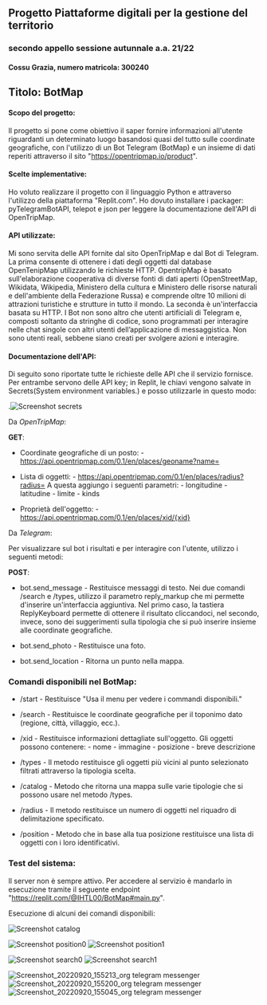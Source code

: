 
## Progetto Piattaforme digitali per la gestione del territorio

### secondo appello sessione autunnale a.a. 21/22
#### Cossu Grazia, numero matricola: 300240

## Titolo: BotMap

#### Scopo del progetto:

Il progetto si pone come obiettivo il saper fornire informazioni all'utente riguardanti un determinato luogo basandosi quasi del tutto sulle coordinate geografiche, con l'utilizzo di un Bot Telegram (BotMap) e un insieme di dati reperiti attraverso il sito "https://opentripmap.io/product".

#### Scelte implementative:

Ho voluto realizzare il progetto con il linguaggio Python e attraverso l'utilizzo della piattaforma "Replit.com". Ho dovuto installare i packager: pyTelegramBotAPI, telepot e json per leggere la documentazione dell'API di OpenTripMap.

#### API utilizzate:

Mi sono servita delle API fornite dal sito OpenTripMap e dal Bot di Telegram. La prima consente di ottenere i dati degli oggetti dal database OpenTenipMap utilizzando le richieste HTTP. OpentripMap è basato sull'elaborazione cooperativa di diverse fonti di dati aperti (OpenStreetMap, Wikidata, Wikipedia, Ministero della cultura e Ministero delle risorse naturali e dell'ambiente della Federazione Russa) e comprende oltre 10 milioni di attrazioni turistiche e strutture in tutto il mondo. La seconda è un'interfaccia basata su HTTP. I Bot non sono altro che utenti artificiali di Telegram e, composti soltanto da stringhe di codice, sono programmati per interagire nelle chat singole con altri utenti dell’applicazione di messaggistica. Non sono utenti reali, sebbene siano creati per svolgere azioni e interagire.

#### Documentazione dell'API:

Di seguito sono riportate tutte le richieste delle API che il servizio fornisce. Per entrambe servono delle API key; in Replit, le chiavi vengono salvate in Secrets(System environment variables.) e posso utilizzarle in questo modo:

.![Screenshot secrets](https://user-images.githubusercontent.com/62015297/191298891-11c9a097-79c8-4aae-9fd8-4f2ac69aa670.png)


Da *OpenTripMap*:

**GET**:

 * Coordinate geografiche di un posto:
            - https://api.opentripmap.com/0.1/en/places/geoname?name=

 * Lista di oggetti:
       - https://api.opentripmap.com/0.1/en/places/radius?radius=
      A questa aggiungo i seguenti parametri:
          - longitudine
          - latitudine
          - limite
          - kinds
  
 * Proprietà dell'oggetto:
        - https://api.opentripmap.com/0.1/en/places/xid/{xid}

Da *Telegram*:

Per visualizzare sul bot i risultati e per interagire con l'utente, utilizzo i seguenti metodi:

**POST**:

 * bot.send_message - Restituisce messaggi di testo. Nei due comandi /search e /types, utilizzo il parametro reply_markup che mi permette d'inserire un'interfaccia aggiuntiva. Nel primo caso, la tastiera ReplyKeyboard permette di ottenere il risultato cliccandoci, nel secondo, invece, sono dei suggerimenti sulla tipologia che si può inserire insieme alle coordinate geografiche.
 
 * bot.send_photo - Restituisce una foto.
 
 * bot.send_location - Ritorna un punto nella mappa.


### Comandi disponibili nel BotMap:

 * /start - Restituisce "Usa il menu per vedere i commandi disponibili."
 * /search - Restituisce le coordinate geografiche per il toponimo dato (regione, città, villaggio, ecc.).
 
 * /xid - Restituisce informazioni dettagliate sull'oggetto. Gli oggetti possono contenere:
          - nome
          - immagine
          - posizione
          - breve descrizione
 
 * /types - Il metodo restituisce gli oggetti più vicini al punto selezionato filtrati attraverso la tipologia scelta.
 
 * /catalog - Metodo che ritorna una mappa sulle varie tipologie che si possono usare nel metodo /types.
 
 * /radius - Il metodo restituisce un numero di oggetti nel riquadro di delimitazione specificato.
 
 * /position - Metodo che in base alla tua posizione restituisce una lista di oggetti con i loro identificativi.

### Test del sistema:
Il server non è sempre attivo. Per accedere al servizio è mandarlo in esecuzione tramite il seguente endpoint "https://replit.com/@IHTL00/BotMap#main.py".

Esecuzione di alcuni dei comandi disponibili:

![Screenshot catalog](https://user-images.githubusercontent.com/62015297/191299157-ea1a1d04-cc9e-4d91-8bcb-95f48bc92564.png)

![Screenshot position0](https://user-images.githubusercontent.com/62015297/191299928-1832d35c-ae92-4782-899c-e43b0b947b6f.png)
![Screenshot position1](https://user-images.githubusercontent.com/62015297/191300024-b1380782-23a3-4f9b-9d23-36c57de6286b.png)

![Screenshot search0](https://user-images.githubusercontent.com/62015297/191300273-34204ac3-6e11-43e9-8f6c-1812776336cb.png)
![Screenshot search1](https://user-images.githubusercontent.com/62015297/191301027-d0743949-5d81-4a25-9ddc-0fc6eeabd9b0.png)


![Screenshot_20220920_155213_org telegram messenger](https://user-images.githubusercontent.com/62015297/191303491-00dfb54c-ce05-4185-9958-0ad8009671b7.jpg)
![Screenshot_20220920_155200_org telegram messenger](https://user-images.githubusercontent.com/62015297/191303547-5a576179-21d8-4e59-b165-6556bd028c2a.jpg)
![Screenshot_20220920_155045_org telegram messenger](https://user-images.githubusercontent.com/62015297/191303562-59435971-35f1-4527-bc52-af2a2dca8a12.jpg)
